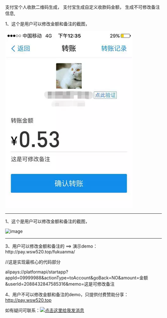 # 
支付宝个人收款二维码生成，
支付宝生成自定义收款码金额，
生成不可修改备注信息,


1、这个是用户可以修改金额和备注的截图，

![image](https://github.com/apppay/zhifubao/blob/master/11.png)

<hr>
1、这个是用户可以修改金额和备注的截图，

![image](https://github.com/apppay/pay/blob/master/pay1.jpg)

<hr>
3、用户可以修改金额和备注的  ==>  演示demo： http://pay.wsw520.top/fukuanma/



//这是实现最核心的代码部分

alipays://platformapi/startapp?appId=09999988&actionType=toAccount&goBack=NO&amount=金额&userId=2088432847585316&memo=这是可修改备注



4、用户不可以修改金额和备注的demo，只提供付费赞助分享： http://pay.wsw520.top




如有疑问可联系：<a target="_blank" href="http://wpa.qq.com/msgrd?v=3&uin=754219009&site=qq&menu=yes"><img border="0" src="http://wpa.qq.com/pa?p=2:754219009:51" alt="点击这里给我发消息" title="点击这里给我发消息"/></a>
